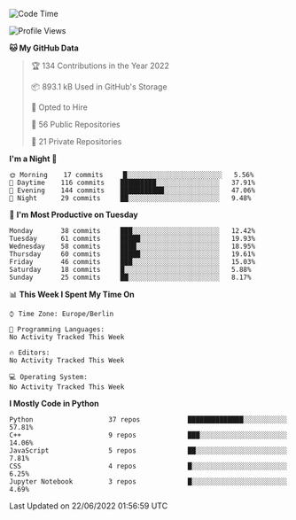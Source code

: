 <!--START_SECTION:waka-->
![Code Time](http://img.shields.io/badge/Code%20Time-0%20secs-blue)

![Profile Views](http://img.shields.io/badge/Profile%20Views-0-blue)

**🐱 My GitHub Data** 

> 🏆 134 Contributions in the Year 2022
 > 
> 📦 893.1 kB Used in GitHub's Storage 
 > 
> 💼 Opted to Hire
 > 
> 📜 56 Public Repositories 
 > 
> 🔑 21 Private Repositories  
 > 
**I'm a Night 🦉** 

```text
🌞 Morning    17 commits     █░░░░░░░░░░░░░░░░░░░░░░░░   5.56% 
🌆 Daytime    116 commits    █████████░░░░░░░░░░░░░░░░   37.91% 
🌃 Evening    144 commits    ███████████░░░░░░░░░░░░░░   47.06% 
🌙 Night      29 commits     ██░░░░░░░░░░░░░░░░░░░░░░░   9.48%

```
📅 **I'm Most Productive on Tuesday** 

```text
Monday       38 commits     ███░░░░░░░░░░░░░░░░░░░░░░   12.42% 
Tuesday      61 commits     █████░░░░░░░░░░░░░░░░░░░░   19.93% 
Wednesday    58 commits     ████░░░░░░░░░░░░░░░░░░░░░   18.95% 
Thursday     60 commits     █████░░░░░░░░░░░░░░░░░░░░   19.61% 
Friday       46 commits     ███░░░░░░░░░░░░░░░░░░░░░░   15.03% 
Saturday     18 commits     █░░░░░░░░░░░░░░░░░░░░░░░░   5.88% 
Sunday       25 commits     ██░░░░░░░░░░░░░░░░░░░░░░░   8.17%

```


📊 **This Week I Spent My Time On** 

```text
⌚︎ Time Zone: Europe/Berlin

💬 Programming Languages: 
No Activity Tracked This Week

🔥 Editors: 
No Activity Tracked This Week

💻 Operating System: 
No Activity Tracked This Week

```

**I Mostly Code in Python** 

```text
Python                   37 repos            ██████████████░░░░░░░░░░░   57.81% 
C++                      9 repos             ███░░░░░░░░░░░░░░░░░░░░░░   14.06% 
JavaScript               5 repos             ██░░░░░░░░░░░░░░░░░░░░░░░   7.81% 
CSS                      4 repos             █░░░░░░░░░░░░░░░░░░░░░░░░   6.25% 
Jupyter Notebook         3 repos             █░░░░░░░░░░░░░░░░░░░░░░░░   4.69%

```



 Last Updated on 22/06/2022 01:56:59 UTC
<!--END_SECTION:waka-->　　
